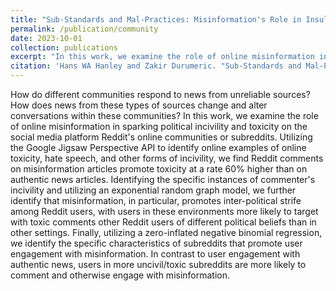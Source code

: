 ```yaml
---
title: "Sub-Standards and Mal-Practices: Misinformation's Role in Insular, Polarized, and Toxic Interactions"
permalink: /publication/community
date: 2023-10-01
collection: publications
excerpt: "In this work, we examine the role of online misinformation in sparking political incivility and toxicity on the social media platform Reddit's online communities or subreddits."
citation: 'Hans WA Hanley and Zakir Durumeric. "Sub-Standards and Mal-Practices: Misinformation\'s Role in Insular, Polarized, and Toxic Interactions." (2023).'
---
```

How do different communities respond to news from unreliable sources? How does news from these types of sources change and alter conversations within these communities? In this work, we examine the role of online misinformation in sparking political incivility and toxicity on the social media platform Reddit's online communities or subreddits. Utilizing the Google Jigsaw Perspective API to identify online examples of online toxicity, hate speech, and other forms of incivility, we find Reddit comments on misinformation articles promote toxicity at a rate 60\% higher than on authentic news articles. Identifying the specific instances of commenter's incivility and utilizing an exponential random graph model, we further identify that misinformation, in particular, promotes inter-political strife among Reddit users, with users in these environments more likely to target with toxic comments other Reddit users of different political beliefs than in other settings. Finally, utilizing a zero-inflated negative binomial regression, we identify the specific characteristics of subreddits that promote user engagement with misinformation. In contrast to user engagement with authentic news, users in more uncivil/toxic subreddits are more likely to comment and otherwise engage with misinformation. 
